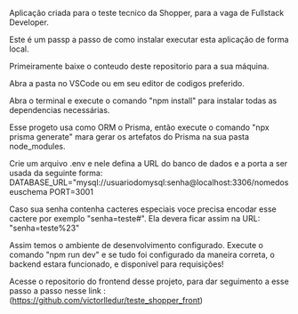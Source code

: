 Aplicação criada para o teste tecnico da Shopper, para a vaga de Fullstack Developer.

Este é um passp a passo de como instalar executar esta aplicação de forma local.

Primeiramente baixe o conteudo deste repositorio para a sua máquina.

Abra a pasta no VSCode ou em seu editor de codigos preferido.

Abra o terminal e execute o comando "npm install" para instalar todas as dependencias necessárias.

Esse progeto usa como ORM o Prisma, então execute o comando "npx prisma generate" mara gerar os artefatos do Prisma na sua pasta node_modules.

Crie um arquivo .env e nele defina a URL do banco de dados e a porta a ser usada da seguinte forma:
DATABASE_URL="mysql://usuariodomysql:senha@localhost:3306/nomedoseuschema
PORT=3001

Caso sua senha contenha cacteres especiais voce precisa encodar esse cactere por exemplo "senha=teste#". Ela devera ficar assim na URL: "senha=teste%23"

Assim temos o ambiente de desenvolvimento configurado. Execute o comando "npm run dev" e se tudo foi configurado da maneira correta, o backend estara funcionado, e disponivel para requisições!

Acesse o repositorio do frontend desse projeto, para dar seguimento a esse passo a passo nesse link : (https://github.com/victorlledur/teste_shopper_front)
